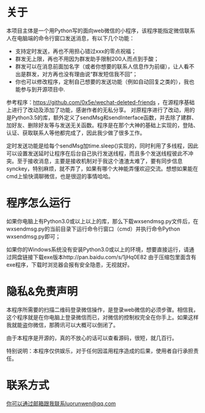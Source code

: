 # 关于
本项目主体是一个用Python写的面向web微信的小程序，该程序能指定微信联系人在电脑端的命令行窗口发送消息，有以下几个功能：
 
* 支持定时发送，再也不用担心错过xxx的零点祝福；
* 群发无上限，再也不用因为群发助手限制200人而点到手酸；
* 群发可以在消息前面加名字（或者你想要的联系人信息作为前缀），让人看不出是群发，对方再也没有理由说“群发短信我不回”；
* 你也可以修改程序，定制自己想要的发送功能（例如自动回复之类的），我也能参与到开源项目中.

参考程序：https://github.com/0x5e/wechat-deleted-friends
，在源程序基础上进行了改动及添加了功能，感谢作者的无私分享。
对原程序进行了改动，用的是Python3.5的库，额外定义了sendMsg和sendInterface函数，并去除了建群、加好友、删除好友等与发送无关函数。程序是在那个大神的基础上实现的，登陆、认证、获取联系人等他都完成了，因此我少做了很多工作。

定时发送功能是给每个sendMsg加time.sleep()实现的，同时利用了多线程，因此可以设置发送延时让程序在后台自己执行发送线程，而且多个发送线程彼此不冲突。至于接收消息，主要是接收机制对于我这个渣渣太难了，要有同步信息synckey，特别麻烦，就不弄了，如果有哪个大神能弄懂欢迎交流。想想如果能在cmd上愉快滴聊微信，也是很逗的事情哈哈。

# 程序怎么运行
如果你电脑上有Python3.0或以上以上的库，那么下载wxsendmsg.py文件后，在wxsendmsg.py的当前目录下运行命令行窗口（cmd）并执行命令Python wxsendmsg.py即可；
 
如果你的Windows系统没有安装Python3.0或以上的环境，想要直接运行，请通过网盘链接下载exe版本http://pan.baidu.com/s/1jHq0E82 由于压缩包里面含有exe程序，下载时浏览器会报有安全隐患，无视就好。

# 隐私&免责声明
本程序所需要的扫描二维码登录微信操作，是登录web微信的必须步骤。相信我，这个程序就是在你电脑上登录微信而已，对微信的控制权完全在你手上。如果这样我就能盗你微信，那腾讯可以大概可以倒闭了。
 
由于本程序是开源的，真的不放心的话可以查看源码，很短，就几百行。
 
特别说明：本程序仅供娱乐，对于任何因滥用程序造成的后果，使用者自行承担责任。

# 联系方式
你可以通过邮箱跟我联系luorunwen@qq.com
